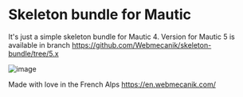 # Skeleton bundle for Mautic

It's just a simple skeleton bundle for Mautic 4.
Version for Mautic 5 is available in branch https://github.com/Webmecanik/skeleton-bundle/tree/5.x

![image](https://github.com/Webmecanik/skeleton-bundle/assets/462477/5b736fe4-04e2-441e-93c3-9afe9e91299e)


Made with love in the French Alps
https://en.webmecanik.com/
